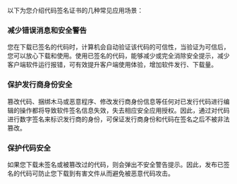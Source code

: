 以下为您介绍代码签名证书的几种常见应用场景：

### 减少错误消息和安全警告
您在下载已签名的代码时，计算机会自动验证该代码的可信性，当验证为可信后，您可以放心下载和使用。使用已签名的代码，能够减少或完全消除安全提示，减少客户端软件运行报错，可有效提升客户端使用体验，增加软件发行、下载量。

### 保护发行商身份安全
篡改代码、捆绑木马或恶意程序、修改发行商身份信息等任何对已发行代码进行编辑的操作都将导致软件签名信息失效，失去相应安全应用授权。因此，通过对代码进行数字签名来标识发行商的身份，可保证发行商身份和代码在签名之后不被非法篡改。

### 保护代码安全
如果您下载未签名或被篡改过的代码，则会弹出不安全警告提示。因此，发布已签名的代码可防止您下载到有害文件从而避免被恶意代码攻击。
